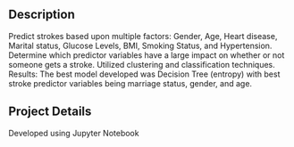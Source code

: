 ## Description
Predict strokes based upon multiple factors: Gender, Age, Heart disease, Marital status, Glucose Levels, BMI, Smoking Status, and Hypertension.<br/>
Determine which predictor variables have a large impact on whether or not someone gets a stroke. Utilized clustering and classification techniques.<br/>
Results: The best model developed was Decision Tree (entropy) with best stroke predictor variables being marriage status, gender, and age.

## Project Details
Developed using Jupyter Notebook
